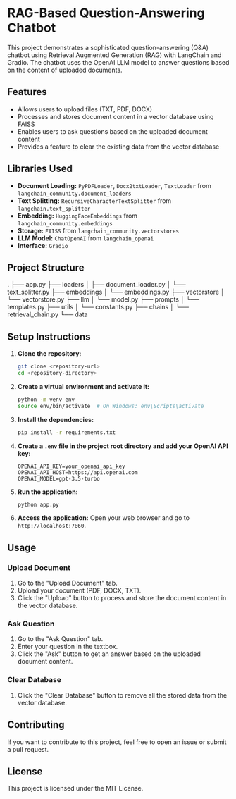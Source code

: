 # RAG-Based Question-Answering Chatbot

This project demonstrates a sophisticated question-answering (Q&A) chatbot using Retrieval Augmented Generation (RAG) with LangChain and Gradio. The chatbot uses the OpenAI LLM model to answer questions based on the content of uploaded documents.

## Features

- Allows users to upload files (TXT, PDF, DOCX)
- Processes and stores document content in a vector database using FAISS
- Enables users to ask questions based on the uploaded document content
- Provides a feature to clear the existing data from the vector database

## Libraries Used

- **Document Loading:** `PyPDFLoader`, `Docx2txtLoader`, `TextLoader` from `langchain_community.document_loaders`
- **Text Splitting:** `RecursiveCharacterTextSplitter` from `langchain.text_splitter`
- **Embedding:** `HuggingFaceEmbeddings` from `langchain_community.embeddings`
- **Storage:** `FAISS` from `langchain_community.vectorstores`
- **LLM Model:** `ChatOpenAI` from `langchain_openai`
- **Interface:** `Gradio`

## Project Structure
.
├── app.py
├── loaders
│ ├── document_loader.py
│ └── text_splitter.py
├── embeddings
│ └── embeddings.py
├── vectorstore
│ └── vectorstore.py
├── llm
│ └── model.py
├── prompts
│ └── templates.py
├── utils
│ └── constants.py
├── chains
│ └── retrieval_chain.py
└── data


## Setup Instructions

1. **Clone the repository:**

    ```sh
    git clone <repository-url>
    cd <repository-directory>
    ```

2. **Create a virtual environment and activate it:**

    ```sh
    python -m venv env
    source env/bin/activate  # On Windows: env\Scripts\activate
    ```

3. **Install the dependencies:**

    ```sh
    pip install -r requirements.txt
    ```

4. **Create a `.env` file in the project root directory and add your OpenAI API key:**

    ```env
    OPENAI_API_KEY=your_openai_api_key
    OPENAI_API_HOST=https://api.openai.com
    OPENAI_MODEL=gpt-3.5-turbo
    ```

5. **Run the application:**

    ```sh
    python app.py
    ```

6. **Access the application:**
   Open your web browser and go to `http://localhost:7860`.

## Usage

### Upload Document

1. Go to the "Upload Document" tab.
2. Upload your document (PDF, DOCX, TXT).
3. Click the "Upload" button to process and store the document content in the vector database.

### Ask Question

1. Go to the "Ask Question" tab.
2. Enter your question in the textbox.
3. Click the "Ask" button to get an answer based on the uploaded document content.

### Clear Database

1. Click the "Clear Database" button to remove all the stored data from the vector database.

## Contributing

If you want to contribute to this project, feel free to open an issue or submit a pull request.

## License

This project is licensed under the MIT License.
